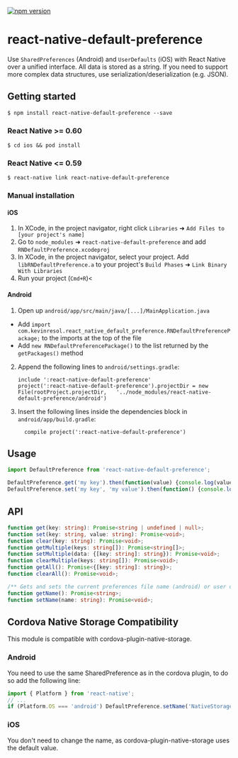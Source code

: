 [![npm version](https://badge.fury.io/js/react-native-default-preference.svg)](https://badge.fury.io/js/react-native-default-preference)

# react-native-default-preference


Use `SharedPreferences` (Android) and `UserDefaults` (iOS) with React Native over a unified interface.
All data is stored as a string. If you need to support more complex data structures, use serialization/deserialization (e.g. JSON).

## Getting started

`$ npm install react-native-default-preference --save`

### React Native >= 0.60

`$ cd ios && pod install`

### React Native <= 0.59

`$ react-native link react-native-default-preference`

### Manual installation


#### iOS

1. In XCode, in the project navigator, right click `Libraries` ➜ `Add Files to [your project's name]`
2. Go to `node_modules` ➜ `react-native-default-preference` and add `RNDefaultPreference.xcodeproj`
3. In XCode, in the project navigator, select your project. Add `libRNDefaultPreference.a` to your project's `Build Phases` ➜ `Link Binary With Libraries`
4. Run your project (`Cmd+R`)<

#### Android

1. Open up `android/app/src/main/java/[...]/MainApplication.java`
  - Add `import com.kevinresol.react_native_default_preference.RNDefaultPreferencePackage;` to the imports at the top of the file
  - Add `new RNDefaultPreferencePackage()` to the list returned by the `getPackages()` method
2. Append the following lines to `android/settings.gradle`:
  	```
  	include ':react-native-default-preference'
  	project(':react-native-default-preference').projectDir = new File(rootProject.projectDir, 	'../node_modules/react-native-default-preference/android')
  	```
3. Insert the following lines inside the dependencies block in `android/app/build.gradle`:
  	```
      compile project(':react-native-default-preference')
  	```

## Usage
```javascript
import DefaultPreference from 'react-native-default-preference';

DefaultPreference.get('my key').then(function(value) {console.log(value)});
DefaultPreference.set('my key', 'my value').then(function() {console.log('done')});
```

## API

```typescript
function get(key: string): Promise<string | undefined | null>;
function set(key: string, value: string): Promise<void>;
function clear(key: string): Promise<void>;
function getMultiple(keys: string[]): Promise<string[]>;
function setMultiple(data: {[key: string]: string}): Promise<void>;
function clearMultiple(keys: string[]): Promise<void>;
function getAll(): Promise<{[key: string]: string}>;
function clearAll(): Promise<void>;

/** Gets and sets the current preferences file name (android) or user default suite name (ios) **/
function getName(): Promise<string>;
function setName(name: string): Promise<void>;
```

## Cordova Native Storage Compatibility
This module is compatible with cordova-plugin-native-storage.

### Android
You need to use the same SharedPreference as in the cordova plugin, to do so add
the following line:

```js
import { Platform } from 'react-native';
// ...
if (Platform.OS === 'android') DefaultPreference.setName('NativeStorage');
```

### iOS
You don't need to change the name, as cordova-plugin-native-storage uses the default
value.
